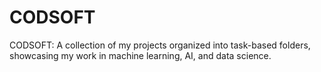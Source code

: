 # CODSOFT
CODSOFT: A collection of my projects organized into task-based folders, showcasing my work in machine learning, AI, and data science.
